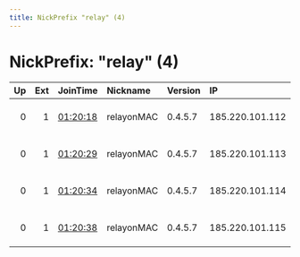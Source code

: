```yaml
---
title: NickPrefix "relay" (4)
---
```


# NickPrefix: "relay" (4)

|   Up |   Ext | JoinTime                                                                                            | Nickname   | Version   | IP              | AS                     | CC   |   ORp |   Dirp | OS     | Contact           |   eFamMembers |
|-----:|------:|:----------------------------------------------------------------------------------------------------|:-----------|:----------|:----------------|:-----------------------|:-----|------:|-------:|:-------|:------------------|--------------:|
|    0 |     1 | [01:20:18](https://metrics.torproject.org/rs.html#details/8BDF4CACABCF9FAD4B9A19344A9CA9CBD0B054E8) | relayonMAC | 0.4.5.7   | 185.220.101.112 | Joshua Peter McQuistan | de   | 30112 |  40112 | Darwin | abuse@relayon.org |             1 |
|    0 |     1 | [01:20:29](https://metrics.torproject.org/rs.html#details/96C3CE7337E4C322FC21E04CB2222F2830802D8D) | relayonMAC | 0.4.5.7   | 185.220.101.113 | Joshua Peter McQuistan | de   | 30113 |  40113 | Darwin | abuse@relayon.org |             1 |
|    0 |     1 | [01:20:34](https://metrics.torproject.org/rs.html#details/47E0E7F3CFB24B2AD2EABF5C730CCA670121F203) | relayonMAC | 0.4.5.7   | 185.220.101.114 | Joshua Peter McQuistan | de   | 30114 |  40114 | Darwin | abuse@relayon.org |             1 |
|    0 |     1 | [01:20:38](https://metrics.torproject.org/rs.html#details/1D2C798F793D1B2A9351B0E2D493EF44321B9933) | relayonMAC | 0.4.5.7   | 185.220.101.115 | Joshua Peter McQuistan | de   | 30115 |  40115 | Darwin | abuse@relayon.org |             1 |
